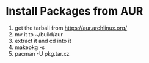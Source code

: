 Install Packages from AUR 
=========================
1. get the tarball from https://aur.archlinux.org/
2. mv it to ~/build/aur
3. extract it and cd into it
4. makepkg -s
5. pacman -U pkg.tar.xz
